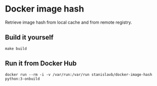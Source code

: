 Docker image hash
=================

Retrieve image hash from local cache and from remote registry.

Build it yourself
-----------------
```
make build
```

Run it from Docker Hub
----------------------
```
docker run --rm -i -v /var/run:/var/run stanislavb/docker-image-hash python:3-onbuild
```
